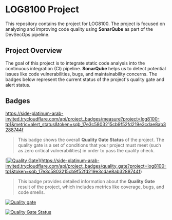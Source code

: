 # LOG8100 Project

This repository contains the project for LOG8100. The project is focused on analyzing and improving code quality using **SonarQube** as part of the DevSecOps pipeline.

## Project Overview

The goal of this project is to integrate static code analysis into the continuous integration (CI) pipeline. **SonarQube** helps us to detect potential issues like code vulnerabilities, bugs, and maintainability concerns. The badges below represent the current status of the project's quality gate and alert status.

## Badges

https://side-platinum-arab-invited.trycloudflare.com/api/project_badges/measure?project=log8100-tp1&metric=alert_status&token=sqb_17e3c5803215cb9f52fd219e3cdae8ab3288744f
> This badge shows the overall **Quality Gate Status** of the project. The quality gate is a set of conditions that your project must meet (such as zero critical vulnerabilities) in order to pass the quality check.

[[![Quality Gate](https://0644-45-92-229-213.ngrok-free.app/api/project_badges/quality_gate?project=log8100-tp1&token=sqb_17e3c5803215cb9f52fd219e3cdae8ab3288744f)](https://0644-45-92-229-213.ngrok-free.app/dashboard?id=log8100-tp1)](https://side-platinum-arab-invited.trycloudflare.com/api/project_badges/quality_gate?project=log8100-tp1&token=sqb_17e3c5803215cb9f52fd219e3cdae8ab3288744f)
> This badge provides detailed information about the **Quality Gate** result of the project, which includes metrics like coverage, bugs, and code smells.

[![Quality gate](https://side-platinum-arab-invited.trycloudflare.com/api/project_badges/quality_gate?project=log8100-tp1&token=sqb_17e3c5803215cb9f52fd219e3cdae8ab3288744f)](https://side-platinum-arab-invited.trycloudflare.com/dashboard?id=log8100-tp1)

[![Quality Gate Status](https://side-platinum-arab-invited.trycloudflare.com/api/project_badges/measure?project=log8100-tp1&metric=alert_status&token=sqb_17e3c5803215cb9f52fd219e3cdae8ab3288744f)](https://side-platinum-arab-invited.trycloudflare.com/dashboard?id=log8100-tp1)

